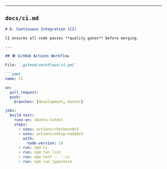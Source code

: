 
---

## `docs/ci.md`

```markdown
# 6. Continuous Integration (CI)

CI ensures all code passes **quality gates** before merging.

---

## 🛠️ GitHub Actions Workflow

File: `.github/workflows/ci.yml`

```yaml
name: CI

on:
  pull_request:
  push:
    branches: [development, master]

jobs:
  build-test:
    runs-on: ubuntu-latest
    steps:
      - uses: actions/checkout@v3
      - uses: actions/setup-node@v3
        with:
          node-version: 18
      - run: npm ci
      - run: npm run lint
      - run: npm test -- --ci
      - run: npm run typecheck
